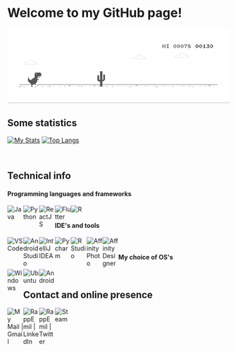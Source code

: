 # Welcome to my GitHub page!
![image](https://github.com/rappos/rappos/blob/master/dino.gif)
</br>

## Some statistics

[![My Stats](https://github-readme-stats.vercel.app/api?username=rappos&theme=cobalt&count_private=true&show_icons=true&icon_color=f7810a)](https://github.com/anuraghazra/github-readme-stats)
[![Top Langs](https://github-readme-stats.vercel.app/api/top-langs/?username=rappos&theme=cobalt&layout=compact)](https://github.com/anuraghazra/github-readme-stats)

</br>

## Technical info
#### Programming languages and frameworks

[<img align="left" src="https://simpleicons.org/icons/java.svg" alt="Java" width="36px">](https://www.java.com/en/download/)
[<img align="left" src="https://simpleicons.org/icons/python.svg" alt="Python" width="36px">](https://www.python.org/)
[<img align="left" src="https://simpleicons.org/icons/react.svg" alt="ReactJS" width="36px">](https://reactjs.org/)
[<img align="left" src="https://simpleicons.org/icons/flutter.svg" alt="Flutter" width="36px">](https://flutter.dev/)
[<img align="left" src="https://simpleicons.org/icons/r.svg" alt="R" width="36px">](https://www.r-project.org/)

</br>

#### IDE's and tools
[<img align="left" src="https://simpleicons.org/icons/visualstudiocode.svg" alt="VSCode" width="36px">](https://code.visualstudio.com/)
[<img align="left" src="https://simpleicons.org/icons/androidstudio.svg" alt="Android Studio" width="36px">](https://developer.android.com/studio)
[<img align="left" src="https://simpleicons.org/icons/intellijidea.svg" alt="IntelliJ IDEA" width="36px">](https://www.jetbrains.com/idea/)
[<img align="left" src="https://simpleicons.org/icons/pycharm.svg" alt="Pycharm" width="36px">](https://www.jetbrains.com/pycharm/)
[<img align="left" src="https://simpleicons.org/icons/rstudio.svg" alt="R Studio" width="36px">](https://rstudio.com/)
[<img align="left" src="https://simpleicons.org/icons/affinityphoto.svg" alt="Affinity Photo" width="36px">](https://affinity.serif.com/en-us/photo/)
[<img align="left" src="https://simpleicons.org/icons/affinitydesigner.svg" alt="Affinity Designer" width="36px">](https://affinity.serif.com/en-us/designer/)

</br>

#### My choice of OS's
[<img align="left" src="https://simpleicons.org/icons/windows.svg" alt="Windows" width="36px">](https://www.microsoft.com/en-us/software-download/windows10)
[<img align="left" src="https://simpleicons.org/icons/ubuntu.svg" alt="Ubuntu" width="36px">](https://ubuntu.com/)
[<img align="left" src="https://simpleicons.org/icons/android.svg" alt="Android" width="36px">](https://www.android.com/intl/en_us/)

</br>

## Contact and online presence
[<img align="left" alt="My Mail | Gmail" width="36px" src="https://simpleicons.org/icons/gmail.svg" />](mailto:emilemail4@gmail.com)
[<img align="left" alt="RappEmil | LinkedIn" width="36px" src="https://simpleicons.org/icons/linkedin.svg" />](https://www.linkedin.com/in/emil-rapp/)
[<img align="left" alt="RappEmil | Twitter" width="36px" src="https://simpleicons.org/icons/twitter.svg" />](http://www.twitter.com/RappEmil)
[<img align="left" src="https://simpleicons.org/icons/steam.svg" alt="Steam" width="36px">](https://steamcommunity.com/id/rappos/)

